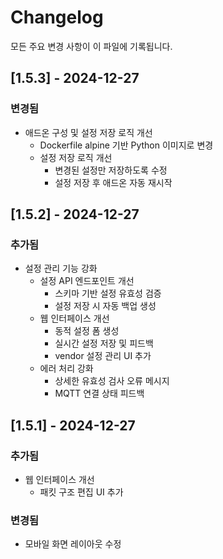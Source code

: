 # Changelog

모든 주요 변경 사항이 이 파일에 기록됩니다.

## [1.5.3] - 2024-12-27

### 변경됨
- 애드온 구성 및 설정 저장 로직 개선
  - Dockerfile alpine 기반 Python 이미지로 변경
  - 설정 저장 로직 개선
    - 변경된 설정만 저장하도록 수정
    - 설정 저장 후 애드온 자동 재시작
    
## [1.5.2] - 2024-12-27

### 추가됨
- 설정 관리 기능 강화
  - 설정 API 엔드포인트 개선
    - 스키마 기반 설정 유효성 검증
    - 설정 저장 시 자동 백업 생성
  - 웹 인터페이스 개선
    - 동적 설정 폼 생성
    - 실시간 설정 저장 및 피드백
    - vendor 설정 관리 UI 추가
  - 에러 처리 강화
    - 상세한 유효성 검사 오류 메시지
    - MQTT 연결 상태 피드백

## [1.5.1] - 2024-12-27

### 추가됨
- 웹 인터페이스 개선
  - 패킷 구조 편집 UI 추가

### 변경됨
- 모바일 화면 레이아웃 수정
